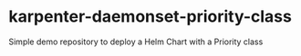 # karpenter-daemonset-priority-class
Simple demo repository to deploy a Helm Chart with a Priority class
